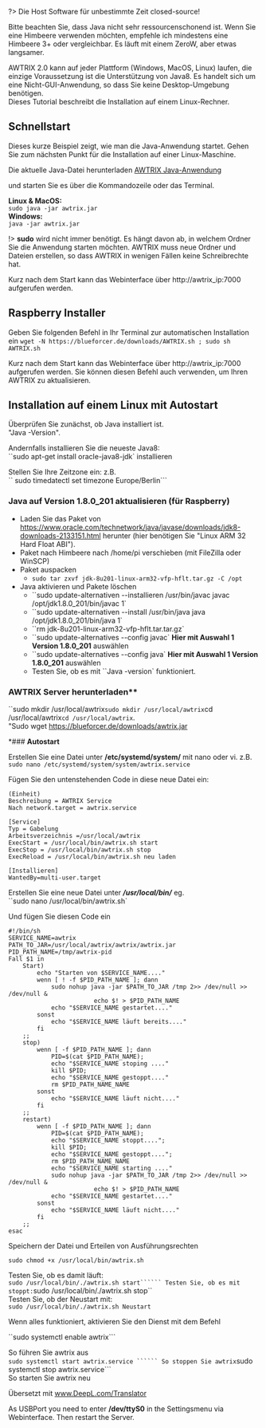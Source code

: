 ?> Die Host Software für unbestimmte Zeit closed-source!

Bitte beachten Sie, dass Java nicht sehr ressourcenschonend ist.
Wenn Sie eine Himbeere verwenden möchten, empfehle ich mindestens eine Himbeere 3+ oder vergleichbar. Es läuft mit einem ZeroW, aber etwas langsamer.

AWTRIX 2.0 kann auf jeder Plattform (Windows, MacOS, Linux) laufen, die einzige Voraussetzung ist die Unterstützung von Java8. Es handelt sich um eine Nicht-GUI-Anwendung, so dass Sie keine Desktop-Umgebung benötigen.  
Dieses Tutorial beschreibt die Installation auf einem Linux-Rechner.

## Schnellstart

Dieses kurze Beispiel zeigt, wie man die Java-Anwendung startet.
Gehen Sie zum nächsten Punkt für die Installation auf einer Linux-Maschine.

Die aktuelle Java-Datei herunterladen
[AWTRIX Java-Anwendung](https://blueforcer.de/downloads/awtrix.jar)

und starten Sie es über die Kommandozeile oder das Terminal.

**Linux & MacOS:**  
`sudo java -jar awtrix.jar`  
 **Windows:**  
`java -jar awtrix.jar`

!> **sudo** wird nicht immer benötigt. Es hängt davon ab, in welchem Ordner Sie die Anwendung starten möchten. AWTRIX muss neue Ordner und Dateien erstellen, so dass AWTRIX in wenigen Fällen keine Schreibrechte hat.

Kurz nach dem Start kann das Webinterface über http://awtrix_ip:7000 aufgerufen werden.

## Raspberry Installer

Geben Sie folgenden Befehl in Ihr Terminal zur automatischen Installation ein
`wget -N https://blueforcer.de/downloads/AWTRIX.sh ; sudo sh AWTRIX.sh`

Kurz nach dem Start kann das Webinterface über http://awtrix_ip:7000 aufgerufen werden.
Sie können diesen Befehl auch verwenden, um Ihren AWTRIX zu aktualisieren.

## Installation auf einem Linux mit Autostart

Überprüfen Sie zunächst, ob Java installiert ist.  
"Java -Version".

Andernfalls installieren Sie die neueste Java8:  
``sudo apt-get install oracle-java8-jdk` installieren

Stellen Sie Ihre Zeitzone ein: z.B.  
`` sudo timedatectl set timezone Europe/Berlin```

### Java auf Version 1.8.0_201 aktualisieren (für Raspberry)

- Laden Sie das Paket von https://www.oracle.com/technetwork/java/javase/downloads/jdk8-downloads-2133151.html herunter (hier benötigen Sie "Linux ARM 32 Hard Float ABI").
- Paket nach Himbeere nach /home/pi verschieben (mit FileZilla oder WinSCP)
- Paket auspacken
  - `sudo tar zxvf jdk-8u201-linux-arm32-vfp-hflt.tar.gz -C /opt`
- Java aktivieren und Pakete löschen
  - ``sudo update-alternativen --installieren /usr/bin/javac javac /opt/jdk1.8.0_201/bin/javac 1`
  - ``sudo update-alternativen --install /usr/bin/java java /opt/jdk1.8.0_201/bin/java 1`
  - ``rm jdk-8u201-linux-arm32-vfp-hflt.tar.tar.gz`
  - ``sudo update-alternatives --config javac` **Hier mit Auswahl 1 Version 1.8.0_201** auswählen
  - ``sudo update-alternatives --config java` **Hier mit Auswahl 1 Version 1.8.0_201** auswählen
  - Testen Sie, ob es mit ``Java -version` funktioniert.

### AWTRIX Server herunterladen\*\*

``sudo mkdir /usr/local/awtrix`sudo mkdir /usr/local/awtrix`cd /usr/local/awtrix`cd /usr/local/awtrix`.  
"Sudo wget https://blueforcer.de/downloads/awtrix.jar

\*### **Autostart**

Erstellen Sie eine Datei unter **/etc/systemd/system/** mit nano oder vi. z.B.  
`sudo nano /etc/systemd/system/system/awtrix.service`

Fügen Sie den untenstehenden Code in diese neue Datei ein:

```
(Einheit)
Beschreibung = AWTRIX Service
Nach network.target = awtrix.service

[Service]
Typ = Gabelung
Arbeitsverzeichnis =/usr/local/awtrix
ExecStart = /usr/local/bin/awtrix.sh start
ExecStop = /usr/local/bin/awtrix.sh stop
ExecReload = /usr/local/bin/awtrix.sh neu laden

[Installieren]
WantedBy=multi-user.target
```

Erstellen Sie eine neue Datei unter **_/usr/local/bin/_** eg.  
``sudo nano /usr/local/bin/awtrix.sh`

Und fügen Sie diesen Code ein

```
#!/bin/sh
SERVICE_NAME=awtrix
PATH_TO_JAR=/usr/local/awtrix/awtrix/awtrix.jar
PID_PATH_NAME=/tmp/awtrix-pid
Fall $1 in
    Start)
        echo "Starten von $SERVICE_NAME...."
        wenn [ ! -f $PID_PATH_NAME ]; dann
            sudo nohup java -jar $PATH_TO_JAR /tmp 2>> /dev/null >> /dev/null &
                        echo $! > $PID_PATH_NAME
            echo "$SERVICE_NAME gestartet...."
        sonst
            echo "$SERVICE_NAME läuft bereits...."
        fi
    ;;
    stop)
        wenn [ -f $PID_PATH_NAME ]; dann
            PID=$(cat $PID_PATH_NAME);
            echo "$SERVICE_NAME stoping ...."
            kill $PID;
            echo "$SERVICE_NAME gestoppt...."
            rm $PID_PATH_NAME_NAME
        sonst
            echo "$SERVICE_NAME läuft nicht...."
        fi
    ;;
    restart)
        wenn [ -f $PID_PATH_NAME ]; dann
            PID=$(cat $PID_PATH_NAME);
            echo "$SERVICE_NAME stoppt....";
            kill $PID;
            echo "$SERVICE_NAME gestoppt....";
            rm $PID_PATH_NAME_NAME
            echo "$SERVICE_NAME starting ...."
            sudo nohup java -jar $PATH_TO_JAR /tmp 2>> /dev/null >> /dev/null &
                        echo $! > $PID_PATH_NAME
            echo "$SERVICE_NAME gestartet...."
        sonst
            echo "$SERVICE_NAME läuft nicht...."
        fi
    ;;
esac
```

Speichern der Datei und Erteilen von Ausführungsrechten

`sudo chmod +x /usr/local/bin/awtrix.sh`

Testen Sie, ob es damit läuft:  
` sudo /usr/local/bin/./awtrix.sh start`````` Testen Sie, ob es mit stoppt: `sudo /usr/local/bin/./awtrix.sh stop``  
Testen Sie, ob der Neustart mit:  
`sudo /usr/local/bin/./awtrix.sh Neustart`

Wenn alles funktioniert, aktivieren Sie den Dienst mit dem Befehl

``sudo systemctl enable awtrix```

So führen Sie awtrix aus  
` sudo systemctl start awtrix.service `````` So stoppen Sie awtrix `sudo systemctl stop awtrix.service```  
So starten Sie awtrix neu

Übersetzt mit www.DeepL.com/Translator

As USBPort you need to enter **/dev/ttyS0** in the Settingsmenu via Webinterface. Then restart the Server.
